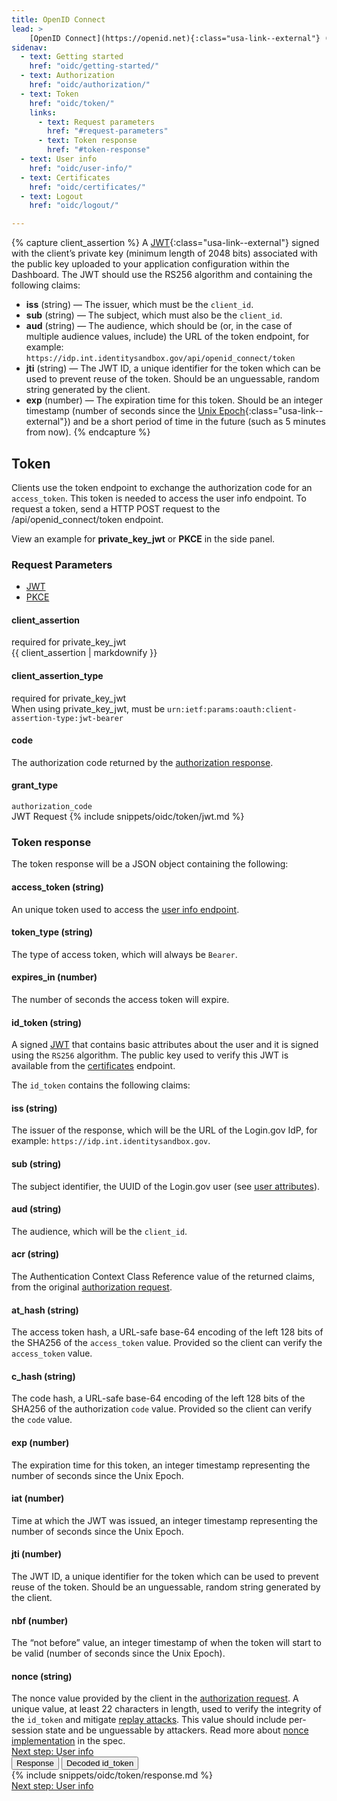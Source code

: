 ```yaml
---
title: OpenID Connect
lead: >
    [OpenID Connect](https://openid.net){:class="usa-link--external"} (OIDC) is a simple identity layer built on top of the OAuth 2.0 protocol. Login.gov supports [version 1.0](https://openid.net/specs/openid-connect-core-1_0.html){:class="usa-link--external"} of the specification and conforms to the [iGov Profile](https://openid.net/wg/igov){:class="usa-link--external"}.
sidenav:
  - text: Getting started
    href: "oidc/getting-started/"
  - text: Authorization
    href: "oidc/authorization/"
  - text: Token
    href: "oidc/token/"
    links:
      - text: Request parameters
        href: "#request-parameters"
      - text: Token response
        href: "#token-response"
  - text: User info
    href: "oidc/user-info/"
  - text: Certificates
    href: "oidc/certificates/"
  - text: Logout
    href: "oidc/logout/"

---
```

{% capture client_assertion %}
A [JWT](https://jwt.io/){:class="usa-link--external"} signed with the client’s private key (minimum length of 2048 bits) associated with the public key uploaded to your application configuration within the Dashboard. The JWT should use the RS256 algorithm and containing the following claims:
- **iss** (string) — The issuer, which must be the `client_id`.
- **sub** (string) — The subject, which must also be the `client_id`.
- **aud** (string) — The audience, which should be (or, in the case of multiple audience values, include) the URL of the token endpoint, for example: `https://idp.int.identitysandbox.gov/api/openid_connect/token`
- **jti** (string) — The JWT ID, a unique identifier for the token which can be used to prevent reuse of the token. Should be an unguessable, random string generated by the client.
- **exp** (number) — The expiration time for this token. Should be an integer timestamp (number of seconds since the [Unix Epoch](https://en.wikipedia.org/wiki/Unix_time){:class="usa-link--external"}) and be a short period of time in the future (such as 5 minutes from now).
{% endcapture %}


<div class="grid-row grid-gap">
  <div class="desktop:grid-col-8 mobile:grid-col-full">
    <h2>Token</h2>
    <p>Clients use the token endpoint to exchange the authorization code for an  <code class="language-plaintext highlighter-rouge">access_token</code>. This token is needed to access the user info endpoint. To request a token, send a HTTP POST request to the /api/openid_connect/token endpoint.</p> 
    <p>View an example for <strong>private_key_jwt</strong> or <strong>PKCE</strong> in the side panel.</p>
    <h3 class="margin-top-4" id="request-parameters">Request Parameters</h3>
    <ul class="doc-sub-nav">
        <li id="jwt-nav" class="doc-sub-nav-item code-button__selected margin-left-neg-3"><a href="{% link _pages/oidc/token.md %}#token">JWT</a></li>
        <li id="pkce-nav" class="doc-sub-nav-item margin-left-3"><a href="{% link _pages/oidc/token/pkce.md %}#token">PKCE</a></li> 
    </ul>
    <div class="dev-doc-row jwt-only">
      <div class="grid-row">
        <div class="grid-col-5">
          <h4 id="client_assertion" class="parameters">client_assertion</h4>
          <span class="float-left text-italic">required for private_key_jwt</span>
        </div>
        <div class="grid-col-7">
            {{ client_assertion | markdownify }}
        </div>
      </div>
    </div>
    <div class="dev-doc-row jwt-only">
      <div class="grid-row">
        <div class="grid-col-5">
          <h4 class="parameters">client_assertion_type</h4>
          <span class="float-left text-italic">required for private_key_jwt</span>
        </div>
        <div class="grid-col-7">
          When using private_key_jwt, must be <code class="language-plaintext highlighter-rouge">urn:ietf:params:oauth:client-assertion-type:jwt-bearer</code>
        </div>
      </div>
    </div>
    <div class="dev-doc-row">
      <div class="grid-row">
        <div class="grid-col-5">
          <h4 class="parameters clearfix">code</h4>
        </div>
        <div class="grid-col-7 padding-bottom-2">
            The authorization code returned by the <a class="usa-link" href="{{ '/oidc/authorization/#authorization-response' | prepend: site.baseurl }}">authorization response</a>.
        </div>
      </div>
    </div>
    <div class="grid-row dev-doc-row">
      <div class="grid-col-5">
        <h4 class="parameters clearfix">grant_type</h4>
      </div>
      <div class="grid-col-7">
          <code class="language-plaintext highlighter-rouge">authorization_code</code>
      </div>
    </div>
  </div>
  <div class="usa-layout-docs__main code-snippet-column desktop:grid-col-4">
      <section id="jwt" class="code-snippet-section">
        <span class="code-button code-button__selected margin-left-2">JWT Request</span>
          {% include snippets/oidc/token/jwt.md %}
      </section>
  </div>
</div>
<div class="grid-row grid-gap">
  <div class="desktop:grid-col-8 mobile:grid-col-full">
    <h3 id="token-response" class="margin-top-6">Token response</h3>
    <p>The token response will be a JSON object containing the following:</p>
    <div class="dev-doc-row">
      <div class="grid-row">
        <div class="grid-col-5">
          <h4 id="access_token-string" class="parameters">access_token<span class="text-normal"> (string)</span></h4>
        </div>
        <div class="grid-col-7">
          An unique token used to access the <a href="{{ '/oidc/user-info/' | prepend: site.baseurl }}" class="usa-link">user info endpoint</a>.
        </div>
      </div>
    </div>
    <div class="dev-doc-row">
      <div class="grid-row">
        <div class="grid-col-5">
          <h4 class="parameters">token_type <span class="text-normal">(string)</span></h4>
        </div>
        <div class="grid-col-7">
          The type of access token, which will always be <code class="language-plaintext highlighter-rouge">Bearer</code>.
        </div>
      </div>
    </div>
    <div class="dev-doc-row">
      <div class="grid-row">
        <div class="grid-col-5">
          <h4 class="parameters">expires_in <span class="text-normal">(number)</span></h4>
        </div>
        <div class="grid-col-7">
          The number of seconds the access token will expire.
        </div>
      </div>
    </div>
    <div class="dev-doc-row">
      <div class="grid-row">
        <div class="grid-col-5">
          <h4 class="parameters">id_token <span class="text-normal">(string)</span></h4>
        </div>
        <div class="grid-col-7">
          A signed <a href="https://jwt.io/" class="usa-link usa-link--external">JWT</a> that contains basic attributes about the user and it is signed using the <code class="language-plaintext highlighter-rouge">RS256</code> algorithm. The public key used to verify this JWT is available from the <a href="{{ '/oidc/certificates/' | prepend: site.baseurl }}" class="usa-link">certificates</a> endpoint.
        </div>
      </div>
    </div>
    <p>The <code class="language-plaintext highlighter-rouge">id_token</code> contains the following claims:</p>
    <div class="dev-doc-row">
      <div class="grid-row">
        <div class="grid-col-5">
          <h4 class="parameters">iss <span class="text-normal">(string)</span></h4>
        </div>
        <div class="grid-col-7">
         The issuer of the response, which will be the URL of the Login.gov IdP, for example: <code class="language-plaintext highlighter-rouge">https://idp.int.identitysandbox.gov</code>.
        </div>
      </div>
    </div>
    <div class="dev-doc-row">
      <div class="grid-row">
        <div class="grid-col-5">
          <h4 class="parameters">sub <span class="text-normal">(string)</span></h4>
        </div>
        <div class="grid-col-7">
          The subject identifier, the UUID of the Login.gov user (see <a href="{{ '/attributes/' | prepend: site.baseurl }}" class="usa-link">user attributes</a>).
        </div>
      </div>
    </div>
    <div class="dev-doc-row">
      <div class="grid-row">
        <div class="grid-col-5">
          <h4 class="parameters">aud <span class="text-normal">(string)</span></h4>
        </div>
        <div class="grid-col-7">
          The audience, which will be the <code class="language-plaintext highlighter-rouge">client_id</code>.
        </div>
      </div>
    </div>
    <div class="dev-doc-row">
      <div class="grid-row">
        <div class="grid-col-5">
          <h4 class="parameters">acr <span class="text-normal">(string)</span></h4>
        </div>
        <div class="grid-col-7">       
          The Authentication Context Class Reference value of the returned claims, from the original <a href="{{ '/oidc/authorization/' | prepend: site.baseurl }}" class="usa-link">authorization request</a>.
        </div>
      </div>
    </div>
    <div class="dev-doc-row">
      <div class="grid-row">
        <div class="grid-col-5">
          <h4 class="parameters">at_hash <span class="text-normal">(string)</span></h4>
        </div>
        <div class="grid-col-7">       
          The access token hash, a URL-safe base-64 encoding of the left 128 bits of the SHA256 of the <code class="language-plaintext highlighter-rouge">access_token</code> value. Provided so the client can verify the <code class="language-plaintext highlighter-rouge">access_token</code> value.
        </div>
      </div>
    </div>
    <div class="dev-doc-row">
      <div class="grid-row">
        <div class="grid-col-5">
          <h4 class="parameters">c_hash <span class="text-normal">(string)</span></h4>
        </div>
        <div class="grid-col-7">       
          The code hash, a URL-safe base-64 encoding of the left 128 bits of the SHA256 of the authorization <code class="language-plaintext highlighter-rouge">code</code> value. Provided so the client can verify the <code class="language-plaintext highlighter-rouge">code</code> value.
        </div>
      </div>
    </div>
    <div class="dev-doc-row">
      <div class="grid-row">
        <div class="grid-col-5">
          <h4 class="parameters">exp <span class="text-normal">(number)</span></h4>
        </div>
        <div class="grid-col-7">       
          The expiration time for this token, an integer timestamp representing the number of seconds since the Unix Epoch.
        </div>
      </div>
    </div>
    <div class="dev-doc-row">
      <div class="grid-row">
        <div class="grid-col-5">
          <h4 id="iat-number" class="parameters">iat <span class="text-normal">(number)</span></h4>
        </div>
        <div class="grid-col-7">       
          Time at which the JWT was issued, an integer timestamp representing the number of seconds since the Unix Epoch.
        </div>
      </div>
    </div>
    <div class="dev-doc-row">
      <div class="grid-row">
        <div class="grid-col-5">
          <h4 class="parameters">jti <span class="text-normal">(number)</span></h4>
        </div>
        <div class="grid-col-7">       
          The JWT ID, a unique identifier for the token which can be used to prevent reuse of the token. Should be an unguessable, random string generated by the client.
        </div>
      </div>
    </div>
    <div class="dev-doc-row">
      <div class="grid-row">
        <div class="grid-col-5">
          <h4 class="parameters">nbf <span class="text-normal">(number)</span></h4>
        </div>
        <div class="grid-col-7">       
          The “not before” value, an integer timestamp of when the token will start to be valid (number of seconds since the Unix Epoch).
        </div>
      </div>
    </div>
    <div class="dev-doc-row">
      <div class="grid-row">
        <div class="grid-col-5">
          <h4 class="parameters">nonce <span class="text-normal">(string)</span></h4>
        </div>
        <div class="grid-col-7">       
          The nonce value provided by the client in the <a class="usa-link" href="{{ '/oidc/authorization/' | prepend: site.baseurl }}">authorization request</a>. A unique value, at least 22 characters in length, used to verify the integrity of the <code class="language-plaintext highlighter-rouge">id_token</code> and mitigate <a href="https://en.wikipedia.org/wiki/Replay_attack" class="usa-link usa-link--external">replay attacks</a>. This value should include per-session state and be unguessable by attackers. Read more about <a href="https://openid.net/specs/openid-connect-core-1_0.html#NonceNotes" class="usa-link usa-link--external">nonce implementation</a> in the spec.
        </div>
      </div>
    </div>
    <a href="{{ '/oidc/user-info/' | prepend: site.baseurl }}" class="usa-link margin-top-4 mobile:display-none desktop:display-block">Next step: User info</a>
  </div>
  <div class="usa-layout-docs__main code-snippet-column desktop:grid-col-4">
    <section class="code-snippet-section margin-top-2 position-relative z-index-1">
      <button id="oidc_token_tab1_button" data-selector="oidc_token" class="code-button code-button__selected margin-left-2">Response</button>
      <button id="oidc_token_tab2_button" data-selector="oidc_token" class="code-button margin-left-2">Decoded id_token</button>
      <section id="oidc_token_tab1">
        {% include snippets/oidc/token/response.md %}
      </section>
      <section id="oidc_token_tab2" hidden>
        {% include snippets/oidc/token/token.md %}
      </section>
    </section>
  </div>
  <a href="{{ '/oidc/user-info/' | prepend: site.baseurl }}" class="usa-link mobile:display-block desktop:display-none margin-top-2">Next step: User info</a>
</div>
